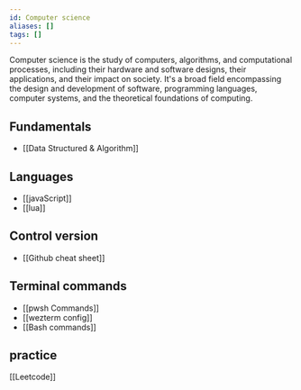 ```yaml
---
id: Computer science
aliases: []
tags: []
---
```


Computer science is the study of computers, algorithms, and computational processes, including their hardware and software designs, their applications, and their impact on society. It's a broad field encompassing the design and development of software, programming languages, computer systems, and the theoretical foundations of computing.

## Fundamentals

- [[Data Structured & Algorithm]]

## Languages

- [[javaScript]]
- [[lua]]

## Control version

- [[Github cheat sheet]]

## Terminal commands

- [[pwsh Commands]]
- [[wezterm config]]
- [[Bash commands]]

## practice

[[Leetcode]]
